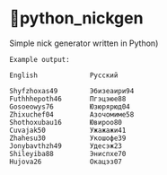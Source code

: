 # 🐍python_nickgen
Simple nick generator written in Python)


```
Example output:

English             Русский

Shyfzhoxas49        Эбизеаири94
Futhhhepoth46       Пгэцэюе88
Gosoeowys76         Юзюрярюд04
Zhixuchef04         Азочомиме58
Shothoxubau16       Ювироо80
Cuvajak50           Ужажажи41
Zhahesu30           Укошофе39
Jonybavthzh49       Удесэж23
Shileyiba88         Эниспхе70
Hujova26            Окацэз07
```
